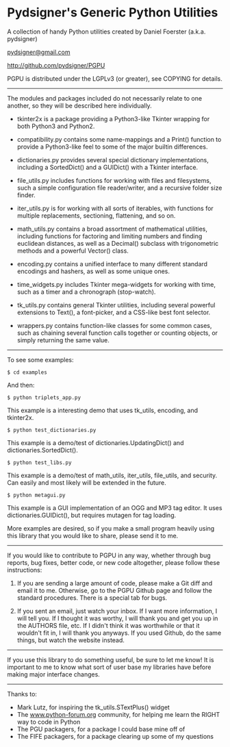 Pydsigner's Generic Python Utilities
================================================================================

A collection of handy Python utilities created by Daniel Foerster (a.k.a.
pydsigner)

<pydsigner@gmail.com>

http://github.com/pydsigner/PGPU


PGPU is distributed under the LGPLv3 (or greater), see COPYING for details.

--------------------------------------------------------------------------------

The modules and packages included do not necessarily relate to one another, so 
they will be described here individually.

* tkinter2x is a package providing a Python3-like Tkinter wrapping for both 
  Python3 and Python2.

* compatibility.py contains some name-mappings and a Print() function to 
  provide a Python3-like feel to some of the major builtin differences.
* dictionaries.py provides several special dictionary implementations, 
  including a SortedDict() and a GUIDict() with a Tkinter interface.
* file_utils.py includes functions for working with files and filesystems, such 
  a simple configuration file reader/writer, and a recursive folder size 
  finder.
* iter_utils.py is for working with all sorts of iterables, with functions for 
  multiple replacements, sectioning, flattening, and so on.
* math_utils.py contains a broad assortment of mathematical utilities, 
  including functions for factoring and limiting numbers and finding euclidean 
  distances, as well as a Decimal() subclass with trigonometric methods and a 
  powerful Vector() class.
* encoding.py contains a unified interface to many different standard encodings 
  and hashers, as well as some unique ones.
* time_widgets.py includes Tkinter mega-widgets for working with time, such as 
  a timer and a chronograph (stop-watch).
* tk_utils.py contains general Tkinter utilities, including several powerful 
  extensions to Text(), a font-picker, and a CSS-like best font selector.
* wrappers.py contains function-like classes for some common cases, such as 
  chaining several function calls together or counting objects, or simply 
  returning the same value.

--------------------------------------------------------------------------------

To see some examples: 

    $ cd examples

And then:

    $ python triplets_app.py

This example is a interesting demo that uses tk_utils, encoding, and tkinter2x.

    $ python test_dictionaries.py

This example is a demo/test of dictionaries.UpdatingDict() and 
dictionaries.SortedDict().

    $ python test_libs.py

This example is a demo/test of math_utils, iter_utils, file_utils, and 
security. Can easily and most likely will be extended in the future.

    $ python metagui.py

This example is a GUI implementation of an OGG and MP3 tag editor. It uses 
dictionaries.GUIDict(), but requires mutagen for tag loading.

More examples are desired, so if you make a small program heavily using this 
library that you would like to share, please send it to me.

--------------------------------------------------------------------------------

If you would like to contribute to PGPU in any way, whether through bug 
reports, bug fixes, better code, or new code altogether, please follow these 
instructions:

1) If you are sending a large amount of code, please make a Git diff and email 
   it to me. Otherwise, go to the PGPU Github page and follow the standard 
   procedures. There is a special tab for bugs.

2) If you sent an email, just watch your inbox. If I want more information, I 
   will tell you. If I thought it was worthy, I will thank you and get you up 
   in the AUTHORS file, etc. If I didn't think it was worthwhile or that it 
   wouldn't fit in, I will thank you anyways. If you used Github, do the same 
   things, but watch the website instead.

--------------------------------------------------------------------------------

If you use this library to do something useful, be sure to let me know! It is 
important to me to know what sort of user base my libraries have before making 
major interface changes.

--------------------------------------------------------------------------------

Thanks to:
* Mark Lutz, for inspiring the tk_utils.STextPlus() widget
* The www.python-forum.org community, for helping me learn the RIGHT way to 
  code in Python
* The PGU packagers, for a package I could base mine off of
* The FIFE packagers, for a package clearing up some of my questions
